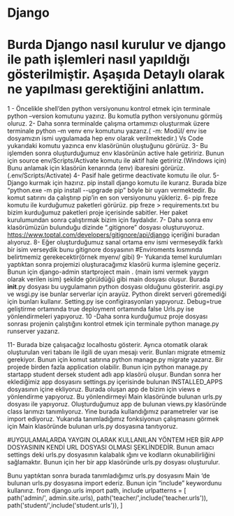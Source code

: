 # Django 
# Burda Django nasıl kurulur ve django ile path işlemleri nasıl yapıldığı gösterilmiştir. Aşaşıda Detaylı olarak ne yapılması gerektiğini anlattım.
1 - Öncelikle shell’den python versiyonunu kontrol etmek için terminale  python –version  komutunu yazırız. Bu komutla  python versiyonunu görmüş oluruz.
2- Daha sonra terminalde çalışma ortamımızı oluşturmak üzere terminale  python –m venv env komutunu yazarız.( -m: Modül/ env ise dosyamızın ismi uygulamada hep env olarak verilmektedir.)
Vs Code  yukarıdaki komutu yazınca env klasörünün oluştuğunu görürüz.
3- Bu işlemden sonra oluşturduğumuz env klasörünün active hale getiririz. 
Bunun için  source env/Scripts/Activate komutu ile aktif hale getiririz.(Windows için) Bunu anlamak için klasörün kenarında (env) ibaresini görürüz. 
(.env/Scripts/Activate)
4- Pasif hale getirme deactivate komutu ile olur.
5- Django kurmak için hazırız. pip install django komutu ile kurarız. Burada bize  “python.exe -m pip install --upgrade pip” böyle bir uyarı vermektedir. 
Bu komut satırını da çalıştırıp pip’in en son versiyonunu yükleriz.
6- pip freze komutu ile  kurduğumuz paketleri görürüz. pip freze > requirements.txt bu bizim kurduğumuz paketleri proje içerisinde sabitler. 
Her paket kurulumundan sonra çalıştırmak bizim için faydalıdır.
7- Daha sonra env klasörümüzün bulunduğu dizinde “.gitignore” dosyası oluşturuyoruz.
https://www.toptal.com/developers/gitignore/api/django  içeriğini buradan alıyoruz.
8- Eğer oluşturduğumuz sanal ortama env ismi vermeseydik farklı bir isim verseydik bunu gitignore dosyasının
#Enviroments kısmında belirtmemiz gerekecektir(örnek myenv/ gibi)
9- Yukarıda temel kurulumları yaptıktan sonra projemizi oluşturacağımız klasörü kurma işlemine geçeriz. 
Bunun için django-admin startproject main . (main ismi vermek yaygın olarak verilen isim)
şekilde görüldüğü gibi main dosyası oluşur. Burada __init__.py dosyası bu uygulamanın python dosyası olduğunu gösteririr.
asgi.py ve wsgi.py ise bunlar serverlar için arayüz. Python direkt serveri göremediği için bunları kullanır.
Setting.py ise configirasyonları yapıyoruz.
Debug=true geliştirme ortamında true deployment ortamında false
Urls.py ise  yönlendirmeleri yapıyoruz.
10 -Daha sonra kurduğumuz proje dosyası sonrası projenin çalıştığını kontrol etmek için terminale python manage.py runserver yazarız.
 
11- Burada bize çalışacağız localhostu gösterir. Ayrıca otomatik olarak oluşturulan veri tabanı ile ilgili de uyarı mesajı verir. Bunları migrate etmemiz gerekiyor.
Bunun için komut satırına python manage.py migrate yazarız.
Bir projede birden fazla application olabilir. Bunun için python manage.py startapp student dersek student adlı app klasörü oluşur.
Bundan sonra her eklediğimiz app dosyasını settings.py içerisinde bulunan INSTALLED_APPS dosyasının içine ekliyoruz. 
Burada oluşan app de bizim için views e yönlendirme yapıyoruz. Bu yönlendirmeyi Main klasöründe bulunan urls.py dosyası ile yapıyoruz.
Oluşturduğumuz app de bulunan views.py klasöründe class larımızı tanımlıyoruz. Yine burada kullandığımız parametreler var ise import ediyoruz.
Yukarıda tanımladığımız fonksiyonun çalışmasını görmek için Main klasöründe bulunan urls.py dosyasına tanıtıyoruz. 
 

 
 



#UYGULAMALARDA YAYGIN OLARAK KULLANILAN YÖNTEM HER BİR APP DOSYASININ KENDİ URL DOSYASI OLMASI ŞEKLİNDEDİR. 
Bunun amacı settings deki urls.py dosyasının kalabalık ığını ve kodların okunabilirliğini sağlamaktır.
Bunun için her bir app klasöründe urls.py dosyası oluşturulur.   
 
Bunu yaptıktan sonra burada tanımladığımız urls.py dosyasını Main ‘de bulunan urls.py dosyasına import ederiz. Bunun için “include” keywordunu kullanırız.
from django.urls import path, include
urlpatterns = [
    path('admin/', admin.site.urls),
    path('teacher/',include('teacher.urls')),
    path('student/',include('student.urls')),
]
   
